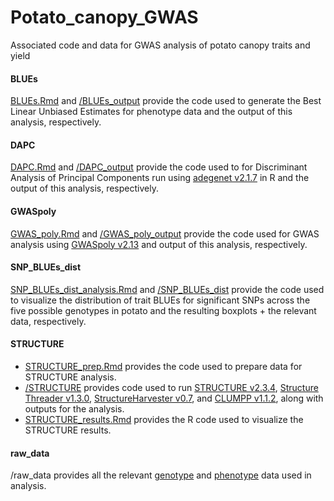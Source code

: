 # Potato_canopy_GWAS
Associated code and data for GWAS analysis of potato canopy traits and yield

#### BLUEs
[BLUEs.Rmd](https://github.com/JBosan/Potato_canopy_GWAS/blob/main/BLUEs.Rmd) and [/BLUEs_output](https://github.com/JBosan/Potato_canopy_GWAS/tree/main/BLUEs_output) provide the code used to generate the Best Linear Unbiased Estimates for phenotype
data and the output of this analysis, respectively.

#### DAPC
[DAPC.Rmd](https://github.com/JBosan/Potato_canopy_GWAS/blob/main/DAPC.Rmd) and [/DAPC_output](https://github.com/JBosan/Potato_canopy_GWAS/tree/main/DAPC_output) provide the code used to for Discriminant Analysis of Principal Components run using [adegenet v2.1.7](https://github.com/thibautjombart/adegenet) in R and the 
output of this analysis, respectively.

#### GWASpoly
[GWAS_poly.Rmd](https://github.com/JBosan/Potato_canopy_GWAS/blob/main/GWAS_poly.Rmd) and [/GWAS_poly_output](https://github.com/JBosan/Potato_canopy_GWAS/tree/main/GWAS_poly_output) provide the code used for GWAS analysis using [GWASpoly v2.13](https://github.com/jendelman/GWASpoly) and
output of this analysis, respectively.

#### SNP_BLUEs_dist
[SNP_BLUEs_dist_analysis.Rmd](https://github.com/JBosan/Potato_canopy_GWAS/blob/main/SNP_BLUEs_dist_analysis.Rmd) and [/SNP_BLUEs_dist](https://github.com/JBosan/Potato_canopy_GWAS/tree/main/SNP_BLUEs_dist) provide the code used to visualize the distribution of trait BLUEs for significant 
SNPs across the five possible genotypes in potato and the resulting boxplots + the relevant data, respectively.

#### STRUCTURE
 - [STRUCTURE_prep.Rmd](https://github.com/JBosan/Potato_canopy_GWAS/blob/main/STRUCTURE_prep.Rmd) provides the code used to prepare data for STRUCTURE analysis.
 - [/STRUCTURE](https://github.com/JBosan/Potato_canopy_GWAS/tree/main/STRUCTURE) provides code used to run [STRUCTURE v2.3.4](https://web.stanford.edu/group/pritchardlab/structure.html), [Structure Threader v1.3.0](https://github.com/StuntsPT/Structure_threader), [StructureHarvester v0.7](https://github.com/dentearl/structureHarvester), 
 and [CLUMPP v1.1.2](https://rosenberglab.stanford.edu/clumpp.html), along with outputs for the analysis.
 - [STRUCTURE_results.Rmd](https://github.com/JBosan/Potato_canopy_GWAS/blob/main/STRUCTURE_results.Rmd) provides the R code used to visualize the STRUCTURE results.

#### raw_data
/raw_data provides all the relevant [genotype](https://github.com/JBosan/Potato_canopy_GWAS/tree/main/raw_data/genotype) and [phenotype](https://github.com/JBosan/Potato_canopy_GWAS/tree/main/raw_data/phenotype) data used in analysis.
